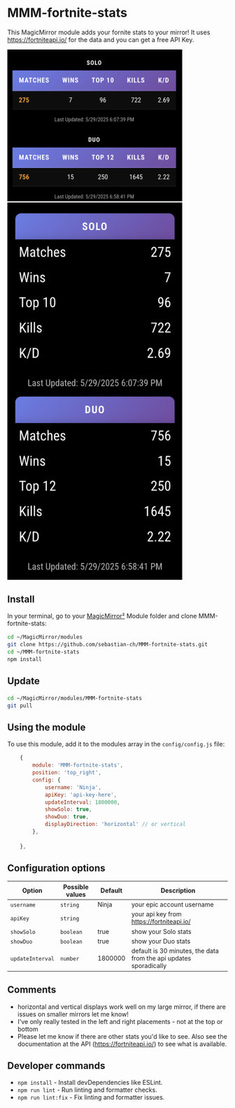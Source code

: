 # MMM-fortnite-stats
This MagicMirror module adds your fornite stats to your mirror! It uses https://fortniteapi.io/ for the data and you can get a free API Key.

<img src="./horizontal.png" width="400">

<img src="./vertical.png" width="400">


## Install

In your terminal, go to your [MagicMirror²][mm] Module folder and clone MMM-fortnite-stats:

```bash
cd ~/MagicMirror/modules
git clone https://github.com/sebastian-ch/MMM-fortnite-stats.git
cd ~/MMM-fortnite-stats
npm install
```

## Update

```bash
cd ~/MagicMirror/modules/MMM-fortnite-stats
git pull
```

## Using the module

To use this module, add it to the modules array in the `config/config.js` file:

```js
    {
		module: 'MMM-fortnite-stats',
		position: 'top_right',
		config: {
			username: 'Ninja',
			apiKey: 'api-key-here',
			updateInterval: 1800000,
			showSolo: true,
			showDuo: true,
			displayDirection: 'horizontal' // or vertical
		},

	},
```

## Configuration options

Option|Possible values|Default|Description
------|------|------|-----------
`username`|`string`|Ninja|your epic account username
`apiKey`|`string`||your api key from https://fortniteapi.io/
`showSolo`|`boolean`|true |show your Solo stats
`showDuo`|`boolean`|true| show your Duo stats
`updateInterval`| `number` | 1800000 | default is 30 minutes, the data from the api updates sporadically


## Comments
- horizontal and vertical displays work well on my large mirror, if there are issues on smaller mirrors let me know!
- I've only really tested in the left and right placements - not at the top or bottom
- Please let me know if there are other stats you'd like to see. Also see the documentation at the API (https://fortniteapi.io/) to see what is available.



## Developer commands

- `npm install` - Install devDependencies like ESLint.
- `npm run lint` - Run linting and formatter checks.
- `npm run lint:fix` - Fix linting and formatter issues.

[mm]: https://github.com/MagicMirrorOrg/MagicMirror

